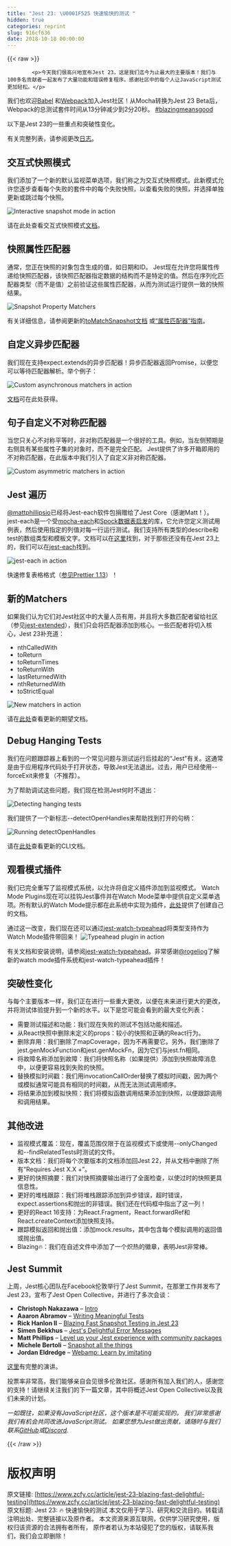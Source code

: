 ```yaml
---
title: "Jest 23: \U0001F525 快速愉快的测试 "
hidden: true
categories: reprint
slug: 916cf636
date: 2018-10-18 00:00:00
---
```


{{< raw >}}

            <p>今天我们很高兴地宣布Jest 23，这是我们迄今为止最大的主要版本！我们与100多名贡献者一起发布了大量功能和错误修复程序。感谢社区中的每个人让JavaScript测试更加轻松。</p>
<p>我们也欢迎<a href="https://babeljs.io/">Babel</a> 和<a href="https://webpack.js.org/">Webpack</a>加入Jest社区！从Mocha转换为Jest 23 Beta后，Webpack的总测试套件时间从13分钟减少到2分20秒。 <a href="https://twitter.com/search?q=%23blazingmeansgood">#blazingmeansgood</a></p>
<p>以下是Jest 23的一些重点和突破性变化。</p>
<p>有关完整列表，请参阅更改<a href="https://github.com/facebook/jest/blob/master/CHANGELOG.md">日志</a>。</p>
<h2><a href="https://jestjs.io/blog/2018/05/29/jest-23-blazing-fast-delightful-testing.html/#interactive-snapshot-mode"></a>交互式快照模式</h2>
<p>我们添加了一个新的默认监视菜单选项，我们称之为交互式快照模式。此新模式允许您逐步查看每个失败的套件中的每个失败快照，以查看失败的快照，并选择单独更新或跳过每个快照。</p>
<p><img src="https://p0.ssl.qhimg.com/t01eb06812b698ab850.gif" alt="Interactive snapshot mode in action"></p>
<p>请在此处查看交互式快照模式<a href="https://jestjs.io/docs/en/snapshot-testing.html#interactive-snapshot-mode">文档</a>。</p>
<h2><a href="https://jestjs.io/blog/2018/05/29/jest-23-blazing-fast-delightful-testing.html/#snapshot-property-matchers"></a>快照属性匹配器</h2>
<p>通常，您正在快照的对象包含生成的值，如日期和ID。 Jest现在允许您将属性传递给快照匹配器，该快照匹配器指定数据的结构而不是特定的值。然后在序列化匹配器类型（而不是值）之前验证这些属性匹配器，从而为测试运行提供一致的快照结果。</p>
<p><img src="https://p0.ssl.qhimg.com/t010da504eae83c26be.png" alt="Snapshot Property Matchers"></p>
<p>有关详细信息，请参阅更新的<a href="https://jestjs.io/docs/en/expect.html#tomatchsnapshotpropertymatchers-snapshotname">toMatchSnapshot文档</a> 或<a href="https://jestjs.io/docs/en/snapshot-testing.html#property-matchers">“属性匹配器”指南</a>。</p>
<h2><a href="https://jestjs.io/blog/2018/05/29/jest-23-blazing-fast-delightful-testing.html/#custom-asynchronous-matchers"></a>自定义异步匹配器</h2>
<p>我们现在支持expect.extends的异步匹配器！异步匹配器返回Promise，以便您可以等待匹配器解析。举个例子：</p>
<p><img src="https://p0.ssl.qhimg.com/t016277f085644d0e05.png" alt="Custom asynchronous matchers in action"></p>
<p><a href="https://jestjs.io/docs/en/expect.html#expectextendmatchers">文档</a>可在此处获得。</p>
<h2><a href="https://jestjs.io/blog/2018/05/29/jest-23-blazing-fast-delightful-testing.html/#custom-asymmetric-matchers"></a>句子自定义不对称匹配器</h2>
<p>当您只关心不对称平等时，非对称匹配器是一个很好的工具。例如，当左侧预期是右侧具有某些属性子集的对象时，而不是完全匹配。 Jest提供了许多开箱即用的不对称匹配器，在此版本中我们引入了自定义非对称匹配器。</p>
<p><img src="https://p0.ssl.qhimg.com/t013b317c71da1fef99.png" alt="Custom asymmetric matchers in action"></p>
<h2><a href="https://jestjs.io/blog/2018/05/29/jest-23-blazing-fast-delightful-testing.html/#jest-each"></a>Jest 遍历</h2>
<p><a href="https://twitter.com/mattphillipsio">@mattphillipsio</a>已经将Jest-each软件包捐赠给了Jest Core（感谢Matt！）。 jest-each是一个受<a href="https://yarnpkg.com/en/package/mocha-each">mocha-each</a>和<a href="http://spockframework.org/spock/docs/1.1/data_driven_testing.html#data-tables">Spock数据表启发</a>的库，它允许您定义测试用例表，然后使用指定的列值对每一行运行测试。我们支持所有类型的describe和test的数组类型和模板文字。文档可以在<a href="https://jestjs.io/docs/en/api.html#testeachtable-name-fn">这里</a>找到，对于那些还没有在Jest 23上的，我们可以在<a href="https://yarnpkg.com/en/package/jest-each">jest-each</a>找到。 </p>
<p><img src="https://p0.ssl.qhimg.com/t016e41c999f92902fc.png" alt="jest-each in action"></p>
<p>快速修复表格格式（<a href="https://prettier.io/blog/2018/05/23/1.13.0.html#format-new-describeeach-table-in-jest-23-4423-by-ikatyang">参见Prettier 1.13</a>）！</p>
<h2><a href="https://jestjs.io/blog/2018/05/29/jest-23-blazing-fast-delightful-testing.html/#new-matchers"></a>新的Matchers</h2>
<p>如果我们认为它们对Jest社区中的大量人员有用，并且将大多数匹配者留给社区（参见<a href="https://yarnpkg.com/en/package/jest-extended">jest-extended</a>），我们只会将匹配器添加到核心。一些匹配者将切入核心，Jest 23补充道：</p>
<ul>
<li>nthCalledWith</li>
<li>toReturn</li>
<li>toReturnTimes</li>
<li>toReturnWith</li>
<li>lastReturnedWith</li>
<li>nthReturnedWith</li>
<li>toStrictEqual</li>
</ul>
<p><img src="https://p0.ssl.qhimg.com/t01ffcbf28f2f2845f5.png" alt="New matchers in action"></p>
<p>请在<a href="https://jestjs.io/docs/en/expect.html">此处</a>查看更新的期望文档。</p>
<h2><a href="https://jestjs.io/blog/2018/05/29/jest-23-blazing-fast-delightful-testing.html/#debug-hanging-tests"></a>Debug Hanging Tests</h2>
<p>我们在问题跟踪器上看到的一个常见问题与测试运行后挂起的“Jest”有关。这通常是由于应用程序代码处于打开状态，导致Jest无法退出。过去，用户已经使用--forceExit来修复（不推荐）。</p>
<p>为了帮助调试这些问题，我们现在检测Jest何时不退出：</p>
<p><img src="https://p0.ssl.qhimg.com/t01f61202230f1d9047.png" alt="Detecting hanging tests"></p>
<p>我们提供了一个新标志--detectOpenHandles来帮助找到打开的句柄：</p>
<p><img src="https://p0.ssl.qhimg.com/t01786f640c153c3f13.png" alt="Running detectOpenHandles"></p>
<p>请在<a href="https://jestjs.io/docs/en/cli.html#detectopenhandles">此处</a>查看更新的CLI文档。</p>
<h2><a href="https://jestjs.io/blog/2018/05/29/jest-23-blazing-fast-delightful-testing.html/#watch-mode-plugins"></a>观看模式插件</h2>
<p>我们已完全重写了监视模式系统，以允许将自定义插件添加到监视模式。 Watch Mode Plugins现在可以挂钩Jest事件并在Watch Mode菜单中提供自定义菜单选项。所有默认的Watch Mode提示都在此系统中实现为插件，<a href="https://jestjs.io/docs/en/watch-plugins.html">此处</a>提供了创建自己的文档。</p>
<p>通过这一改变，我们现在还可以通过<a href="https://yarnpkg.com/en/package/jest-watch-typeahead">jest-watch-typeahead</a>将类型支持作为Watch Mode插件带回来！
<img src="https://p0.ssl.qhimg.com/t018dbad6d31b47b1fd.gif" alt="Typeahead plugin in action"></p>
<p>有关文档和安装说明，请参阅<a href="https://github.com/jest-community/jest-watch-typeahead">jest-watch-typeahead</a>。非常感谢<a href="https://twitter.com/rogeliog">@rogeliog</a>了解新的watch mode插件系统和jest-watch-typeahead插件！</p>
<h2><a href="https://jestjs.io/blog/2018/05/29/jest-23-blazing-fast-delightful-testing.html/#breaking-changes"></a>突破性变化</h2>
<p>与每个主要版本一样，我们正在进行一些重大更改，以便在未来进行更大的更改，并将测试体验提升到一个新的水平。以下是您可能会看到的最大变化列表：</p>
<ul>
<li>需要测试描述和功能：我们现在失败的测试不包括功能和描述。</li>
<li>从React快照中删除未定义的props：较小的快照和正确的React行为。</li>
<li>删除弃用：我们删除了mapCoverage，因为不再需要它。另外，我们删除了jest.genMockFunction和jest.genMockFn，因为它们与jest.fn相同。</li>
<li>将故障名称添加到故障：我们将快照名称（如果提供）添加到快照故障消息中，以便更容易找到失败的快照。</li>
<li>替换模拟时间戳：我们用invocationCallOrder替换了模拟时间戳，因为两个或模拟通常可能具有相同的时间戳，从而无法测试调用顺序。</li>
<li>将结果添加到模拟快照：我们将模拟函数调用结果添加到快照，以便跟踪调用和调用结果。</li>
</ul>
<h2><a href="https://jestjs.io/blog/2018/05/29/jest-23-blazing-fast-delightful-testing.html/#other-improvements"></a>其他改进</h2>
<ul>
<li>监视模式覆盖：现在，覆盖范围仅限于在监视模式下或使用--onlyChanged和--findRelatedTests时测试的文件。</li>
<li>版本文档：我们将每个次要版本的文档添加回Jest 22，并从文档中删除了所有“Requires Jest X.X +”。</li>
<li>更好的快照摘要：我们对快照摘要输出进行了全面检查，以使过时的快照更具信息性。</li>
<li>更好的堆栈跟踪：我们将堆栈跟踪添加到异步错误，超时错误，expect.assertions和抛出的非错误。我们还在代码框中指出了这一列！</li>
<li>更好的React 16支持：为React.Fragment，React.forwardRef和React.createContext添加快照支持。</li>
<li>跟踪模拟返回和抛出值：添加mock.results，其中包含每个模拟调用的返回值或抛出值。</li>
<li>Blazing🔥：我们在自述文件中添加了一个炽热的徽章，表明Jest非常棒。</li>
</ul>
<h2><a href="https://jestjs.io/blog/2018/05/29/jest-23-blazing-fast-delightful-testing.html/#jest-summit"></a>Jest Summit</h2>
<p>上周，Jest核心团队在Facebook伦敦举行了Jest Summit，在那里工作并发布了Jest 23，宣布了Jest Open Collective，并进行了多次会谈：</p>
<ul>
<li><strong>Christoph Nakazawa</strong> – <a href="https://www.youtube.com/watch?v=cAKYQpTC7MA">Intro</a></li>
<li><strong>Aaaron Abramov</strong> – <a href="https://youtu.be/cAKYQpTC7MA?t=440">Writing Meaningful Tests</a></li>
<li><strong>Rick Hanlon II</strong> – <a href="https://youtu.be/cAKYQpTC7MA?t=1881">Blazing Fast Snapshot Testing in Jest 23</a></li>
<li><strong>Simen Bekkhus</strong> – <a href="https://youtu.be/cAKYQpTC7MA?t=2990">Jest's Delightful Error Messages</a></li>
<li><strong>Matt Phillips</strong> – <a href="https://youtu.be/cAKYQpTC7MA?t=3852">Level up your Jest experience with community packages</a></li>
<li><strong>Michele Bertoli</strong> – <a href="https://youtu.be/cAKYQpTC7MA?t=4582">Snapshot all the things</a></li>
<li><strong>Jordan Eldredge</strong> – <a href="https://youtu.be/cAKYQpTC7MA?t=5185">Webamp: Learn by imitating</a></li>
</ul>
<p><a href="https://www.youtube.com/watch?v=cAKYQpTC7MA">这里</a>有完整的演讲。</p>
<p>投票率非常高，我们能够亲自会见很多伦敦社区。感谢所有加入我们的人，感谢您的支持！请继续关注我们的下一篇文章，其中将概述Jest Open Collective以及我们未来的计划。</p>
<p><em>一如既往，如果没有JavaScript社区，这个版本是不可能实现的。
我们非常感谢我们有机会共同改进JavaScript测试。
如果您想为Jest做出贡献，请随时与我们联系<a href="https://github.com/facebook/jest">GitHub</a>或<a href="">Discord</a>.</em></p>

          
{{< /raw >}}

# 版权声明
原文链接: [https://www.zcfy.cc/article/jest-23-blazing-fast-delightful-testing](https://www.zcfy.cc/article/jest-23-blazing-fast-delightful-testing)
原文标题: Jest 23: 🔥 快速愉快的测试
本文仅用于学习、研究和交流目的。转载请注明出处、完整链接以及原作者。
本文资源来源互联网，仅供学习研究使用，版权归该资源的合法拥有者所有，
原作者若认为本站侵犯了您的版权，请联系我们，我们会立即删除！
